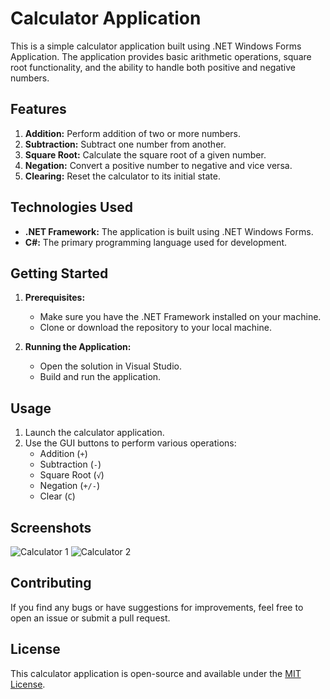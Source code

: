 # Calculator Application

This is a simple calculator application built using .NET Windows Forms Application. The application provides basic arithmetic operations, square root functionality, and the ability to handle both positive and negative numbers.

## Features

1. **Addition:** Perform addition of two or more numbers.
2. **Subtraction:** Subtract one number from another.
3. **Square Root:** Calculate the square root of a given number.
4. **Negation:** Convert a positive number to negative and vice versa.
5. **Clearing:** Reset the calculator to its initial state.

## Technologies Used

- **.NET Framework:** The application is built using .NET Windows Forms.
- **C#:** The primary programming language used for development.

## Getting Started

1. **Prerequisites:**
   - Make sure you have the .NET Framework installed on your machine.
   - Clone or download the repository to your local machine.

2. **Running the Application:**
   - Open the solution in Visual Studio.
   - Build and run the application.

## Usage

1. Launch the calculator application.
2. Use the GUI buttons to perform various operations:
   - Addition (`+`)
   - Subtraction (`-`)
   - Square Root (`√`)
   - Negation (`+/-`)
   - Clear (`C`)

## Screenshots
![Calculator 1](https://raw.githubusercontent.com/your-username/your-repository/main/images/Calculator1.png)
![Calculator 2](https://raw.githubusercontent.com/your-username/your-repository/main/images/Calculator2.png)





## Contributing

If you find any bugs or have suggestions for improvements, feel free to open an issue or submit a pull request.

## License

This calculator application is open-source and available under the [MIT License](LICENSE).
